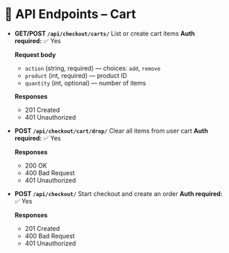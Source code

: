 # 🛒 API Endpoints – Cart

- **GET/POST `/api/checkout/carts/`**
  List or create cart items
  **Auth required:** ✅ Yes

  **Request body**
  - `action` (string, required) — choices: `add`, `remove`
  - `product` (int, required) — product ID
  - `quantity` (int, optional) — number of items

  **Responses**
  - 201 Created
  - 401 Unauthorized

- **POST `/api/checkout/cart/drop/`**
  Clear all items from user cart
  **Auth required:** ✅ Yes

  **Responses**
  - 200 OK
  - 400 Bad Request
  - 401 Unauthorized

- **POST `/api/checkout/`**
  Start checkout and create an order
  **Auth required:** ✅ Yes

  **Responses**
  - 201 Created
  - 400 Bad Request
  - 401 Unauthorized
